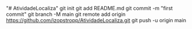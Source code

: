 "# AtividadeLocaliza"  git init git add README.md git commit -m "first commit" git branch -M main git remote add origin https://github.com/izopstropp/AtividadeLocaliza.git git push -u origin main
